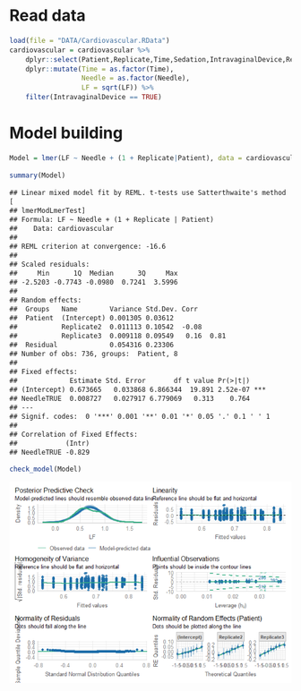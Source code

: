 # Read data

``` r
load(file = "DATA/Cardiovascular.RData") 
cardiovascular = cardiovascular %>% 
    dplyr::select(Patient,Replicate,Time,Sedation,IntravaginalDevice,RectalManipulation,Puncturing,Needle,LF) %>% 
    dplyr::mutate(Time = as.factor(Time), 
                  Needle = as.factor(Needle),
                  LF = sqrt(LF)) %>%
    filter(IntravaginalDevice == TRUE)
```

# Model building

``` r
Model = lmer(LF ~ Needle + (1 + Replicate|Patient), data = cardiovascular)
```

``` r
summary(Model)
```

    ## Linear mixed model fit by REML. t-tests use Satterthwaite's method [
    ## lmerModLmerTest]
    ## Formula: LF ~ Needle + (1 + Replicate | Patient)
    ##    Data: cardiovascular
    ## 
    ## REML criterion at convergence: -16.6
    ## 
    ## Scaled residuals: 
    ##     Min      1Q  Median      3Q     Max 
    ## -2.5203 -0.7743 -0.0980  0.7241  3.5996 
    ## 
    ## Random effects:
    ##  Groups   Name        Variance Std.Dev. Corr       
    ##  Patient  (Intercept) 0.001305 0.03612             
    ##           Replicate2  0.011113 0.10542  -0.08      
    ##           Replicate3  0.009118 0.09549   0.16  0.81
    ##  Residual             0.054316 0.23306             
    ## Number of obs: 736, groups:  Patient, 8
    ## 
    ## Fixed effects:
    ##             Estimate Std. Error       df t value Pr(>|t|)    
    ## (Intercept) 0.673665   0.033868 6.866344  19.891 2.52e-07 ***
    ## NeedleTRUE  0.008727   0.027917 6.779069   0.313    0.764    
    ## ---
    ## Signif. codes:  0 '***' 0.001 '**' 0.01 '*' 0.05 '.' 0.1 ' ' 1
    ## 
    ## Correlation of Fixed Effects:
    ##            (Intr)
    ## NeedleTRUE -0.829

``` r
check_model(Model)
```

![](LF-Analysis_files/figure-markdown_github/unnamed-chunk-4-1.png)
